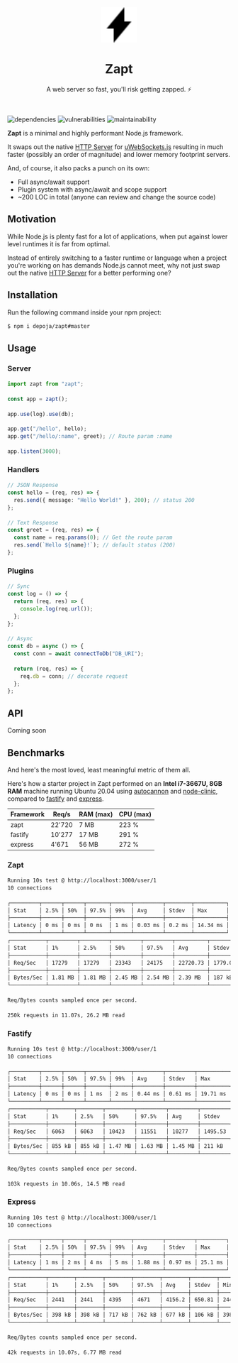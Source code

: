 <div align="center">
  <img src="icon.svg" alt="Zapt" width="80" />
</div>

<h1 align="center">
  Zapt
</h1>

<p align="center">
A web server so fast, you'll risk getting zapped. ⚡</p>
<br>

![dependencies](https://david-dm.org/depoja/zapt.svg)
![vulnerabilities](https://snyk.io/test/github/depoja/zapt/badge.svg)
![maintainability](https://api.codeclimate.com/v1/badges/7d3d84a35fcee218fae8/maintainability)

**Zapt** is a minimal and highly performant Node.js framework.

It swaps out the native [HTTP Server](https://nodejs.org/dist/latest/docs/api/http.html#http_class_http_server) for [uWebSockets.js](https://github.com/uNetworking/uWebSockets.js) resulting in much faster (possibly an order of magnitude) and lower memory footprint servers.

And, of course, it also packs a punch on its own:

- Full async/await support
- Plugin system with async/await and scope support
- ~200 LOC in total (anyone can review and change the source code)

## Motivation

While Node.js is plenty fast for a lot of applications, when put against lower level runtimes it is far from optimal.

Instead of entirely switching to a faster runtime or language when a project you're working on has demands Node.js cannot meet, why not just swap out the native [HTTP Server](https://nodejs.org/dist/latest/docs/api/http.html#http_class_http_server) for a better performing one?

## Installation

Run the following command inside your npm project:

```sh
$ npm i depoja/zapt#master
```

## Usage

### Server

```ts
import zapt from "zapt";

const app = zapt();

app.use(log).use(db);

app.get("/hello", hello);
app.get("/hello/:name", greet); // Route param :name

app.listen(3000);
```

### Handlers

```ts
// JSON Response
const hello = (req, res) => {
  res.send({ message: "Hello World!" }, 200); // status 200
};

// Text Response
const greet = (req, res) => {
  const name = req.params(0); // Get the route param
  res.send(`Hello ${name}!`); // default status (200)
};
```

### Plugins

```ts
// Sync
const log = () => {
  return (req, res) => {
    console.log(req.url());
  };
};

// Async
const db = async () => {
  const conn = await connectToDb("DB_URI");

  return (req, res) => {
    req.db = conn; // decorate request
  };
};
```

## API

Coming soon

## Benchmarks

And here's the most loved, least meaningful metric of them all.

Here's how a starter project in Zapt performed on an **Intel i7-3667U, 8GB RAM** machine running Ubuntu 20.04 using [autocannon](https://github.com/mcollina/autocannon) and [node-clinic](https://github.com/clinicjs/node-clinic), compared to [fastify](https://github.com/fastify/fastify) and [express](https://github.com/expressjs/express).

| Framework | Req/s  | RAM (max) | CPU (max) |
| --------- | ------ | --------- | --------- |
| zapt      | 22'720 | 7 MB      | 223 %     |
| fastify   | 10'277 | 17 MB     | 291 %     |
| express   | 4'671  | 56 MB     | 272 %     |

### Zapt

```sh
Running 10s test @ http://localhost:3000/user/1
10 connections

┌─────────┬──────┬──────┬───────┬──────┬─────────┬────────┬──────────┐
│ Stat    │ 2.5% │ 50%  │ 97.5% │ 99%  │ Avg     │ Stdev  │ Max      │
├─────────┼──────┼──────┼───────┼──────┼─────────┼────────┼──────────┤
│ Latency │ 0 ms │ 0 ms │ 0 ms  │ 1 ms │ 0.03 ms │ 0.2 ms │ 14.34 ms │
└─────────┴──────┴──────┴───────┴──────┴─────────┴────────┴──────────┘
┌───────────┬─────────┬─────────┬─────────┬─────────┬──────────┬─────────┬─────────┐
│ Stat      │ 1%      │ 2.5%    │ 50%     │ 97.5%   │ Avg      │ Stdev   │ Min     │
├───────────┼─────────┼─────────┼─────────┼─────────┼──────────┼─────────┼─────────┤
│ Req/Sec   │ 17279   │ 17279   │ 23343   │ 24175   │ 22720.73 │ 1779.03 │ 17279   │
├───────────┼─────────┼─────────┼─────────┼─────────┼──────────┼─────────┼─────────┤
│ Bytes/Sec │ 1.81 MB │ 1.81 MB │ 2.45 MB │ 2.54 MB │ 2.39 MB  │ 187 kB  │ 1.81 MB │
└───────────┴─────────┴─────────┴─────────┴─────────┴──────────┴─────────┴─────────┘

Req/Bytes counts sampled once per second.

250k requests in 11.07s, 26.2 MB read
```

### Fastify

```sh
Running 10s test @ http://localhost:3000/user/1
10 connections

┌─────────┬──────┬──────┬───────┬──────┬─────────┬─────────┬──────────┐
│ Stat    │ 2.5% │ 50%  │ 97.5% │ 99%  │ Avg     │ Stdev   │ Max      │
├─────────┼──────┼──────┼───────┼──────┼─────────┼─────────┼──────────┤
│ Latency │ 0 ms │ 0 ms │ 1 ms  │ 2 ms │ 0.44 ms │ 0.61 ms │ 19.71 ms │
└─────────┴──────┴──────┴───────┴──────┴─────────┴─────────┴──────────┘
┌───────────┬────────┬────────┬─────────┬─────────┬─────────┬─────────┬────────┐
│ Stat      │ 1%     │ 2.5%   │ 50%     │ 97.5%   │ Avg     │ Stdev   │ Min    │
├───────────┼────────┼────────┼─────────┼─────────┼─────────┼─────────┼────────┤
│ Req/Sec   │ 6063   │ 6063   │ 10423   │ 11551   │ 10277   │ 1495.53 │ 6062   │
├───────────┼────────┼────────┼─────────┼─────────┼─────────┼─────────┼────────┤
│ Bytes/Sec │ 855 kB │ 855 kB │ 1.47 MB │ 1.63 MB │ 1.45 MB │ 211 kB  │ 855 kB │
└───────────┴────────┴────────┴─────────┴─────────┴─────────┴─────────┴────────┘

Req/Bytes counts sampled once per second.

103k requests in 10.06s, 14.5 MB read
```

### Express

```sh
Running 10s test @ http://localhost:3000/user/1
10 connections

┌─────────┬──────┬──────┬───────┬──────┬─────────┬─────────┬─────────┐
│ Stat    │ 2.5% │ 50%  │ 97.5% │ 99%  │ Avg     │ Stdev   │ Max     │
├─────────┼──────┼──────┼───────┼──────┼─────────┼─────────┼─────────┤
│ Latency │ 1 ms │ 2 ms │ 4 ms  │ 5 ms │ 1.88 ms │ 0.97 ms │ 25.1 ms │
└─────────┴──────┴──────┴───────┴──────┴─────────┴─────────┴─────────┘
┌───────────┬────────┬────────┬────────┬────────┬────────┬────────┬────────┐
│ Stat      │ 1%     │ 2.5%   │ 50%    │ 97.5%  │ Avg    │ Stdev  │ Min    │
├───────────┼────────┼────────┼────────┼────────┼────────┼────────┼────────┤
│ Req/Sec   │ 2441   │ 2441   │ 4395   │ 4671   │ 4156.2 │ 650.81 │ 2440   │
├───────────┼────────┼────────┼────────┼────────┼────────┼────────┼────────┤
│ Bytes/Sec │ 398 kB │ 398 kB │ 717 kB │ 762 kB │ 677 kB │ 106 kB │ 398 kB │
└───────────┴────────┴────────┴────────┴────────┴────────┴────────┴────────┘

Req/Bytes counts sampled once per second.

42k requests in 10.07s, 6.77 MB read
```

